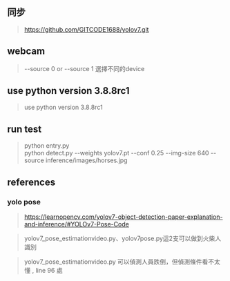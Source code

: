 ## 同步
> https://github.com/GITCODE1688/yolov7.git
## webcam
> --source 0  or --source 1 選擇不同的device


 

## use python version 3.8.8rc1
> use python version 3.8.8rc1
## run test 
> python entry.py   
> python detect.py --weights yolov7.pt --conf 0.25 --img-size 640 --source inference/images/horses.jpg

## references
### yolo pose
> https://learnopencv.com/yolov7-object-detection-paper-explanation-and-inference/#YOLOv7-Pose-Code

> yolov7_pose_estimationvideo.py、yolov7pose.py這2支可以做到火柴人識別

> yolov7_pose_estimationvideo.py 可以偵測人員跌倒，但偵測條件看不太懂 , line 96 處